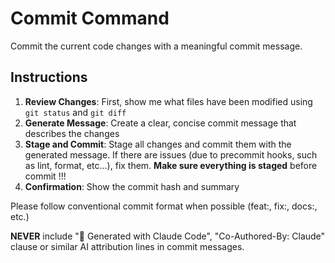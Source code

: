 # Commit Command

Commit the current code changes with a meaningful commit message.

## Instructions

1. **Review Changes**: First, show me what files have been modified using `git status` and `git diff`
2. **Generate Message**: Create a clear, concise commit message that describes the changes
3. **Stage and Commit**: Stage all changes and commit them with the generated message. If there are issues (due to precommit hooks, such as lint, format, etc...), fix them. **Make sure everything is staged** before commit !!!
1. **Confirmation**: Show the commit hash and summary

Please follow conventional commit format when possible (feat:, fix:, docs:, etc.)

**NEVER** include "🤖 Generated with Claude Code", "Co-Authored-By: Claude" clause or similar AI attribution lines in commit messages.
